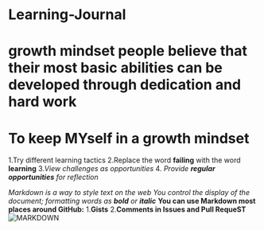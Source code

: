 # Learning-Journal
# growth mindset people believe that their most basic abilities can be developed through dedication and hard work
# To keep MYself in a growth mindset
1.Try different learning tactics
2.Replace the word **failing** with the word **learning**
3._View challenges as opportunities_
4. _Provide **regular opportunities** for reflection_

*Markdown is a way to style text on the web*
_You control the display of the document; formatting words as **bold** or **italic**_
**You can use Markdown most places around GitHub:**
1.**Gists**
2.**Comments in Issues and Pull RequeST**
![MARKDOWN](https://www.techindiatoday.com/wp-content/uploads/2019/10/Best-Programming-Languages-For-Artificial-Intelligence-1024x682.jpg)
